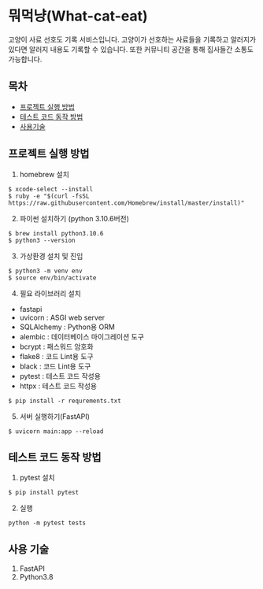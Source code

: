 # 뭐먹냥(What-cat-eat)
고양이 사료 선호도 기록 서비스입니다. 고양이가 선호하는 사료들을 기록하고 알러지가 있다면 알러지 내용도 기록할 수 있습니다. 또한 커뮤니티 공간을 통해 집사들간 소통도 가능합니다.

## 목차
- [프로젝트 실행 방법](#프로젝트-실행-방법)
- [테스트 코드 동작 방법](#테스트-코드-동작-방법)
- [사용기술](#사용기술)

## 프로젝트 실행 방법
1. homebrew 설치
```
$ xcode-select --install
$ ruby -e "$(curl -fsSL https://raw.githubusercontent.com/Homebrew/install/master/install)"
```
2. 파이썬 설치하기
(python 3.10.6버전)
```
$ brew install python3.10.6
$ python3 --version
```
3. 가상환경 설치 및 진입
```
$ python3 -m venv env
$ source env/bin/activate
```
4. 필요 라이브러리 설치
- fastapi
- uvicorn : ASGI web server
- SQLAlchemy : Python용 ORM
- alembic : 데이터베이스 마이그레이션 도구
- bcrypt : 패스워드 암호화
- flake8 : 코드 Lint용 도구
- black : 코드 Lint용 도구
- pytest : 테스트 코드 작성용
- httpx : 테스트 코드 작성용
```
$ pip install -r requrements.txt
```
5. 서버 실행하기(FastAPI)
```
$ uvicorn main:app --reload
```
## 테스트 코드 동작 방법
1. pytest 설치
```
$ pip install pytest
```
2. 실행
```
python -m pytest tests
```

## 사용 기술
1. FastAPI
2. Python3.8

